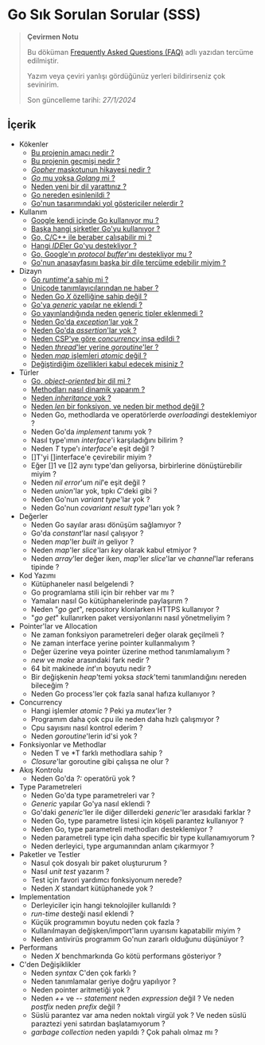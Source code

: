 # Go Sık Sorulan Sorular (SSS)

> **Çevirmen Notu**
>
> Bu döküman [Frequently Asked Questions (FAQ)](https://go.dev/doc/faq) adlı yazıdan tercüme edilmiştir.
>
> Yazım veya çeviri yanlışı gördüğünüz yerleri bildirirseniz çok sevinirim.
>
> Son güncelleme tarihi: *27/1/2024*


## İçerik

* Kökenler
    * [Bu projenin amacı nedir ?](origins/what-is-the-purpose-of-the-project.md)
    * [Bu projenin geçmişi nedir ?](origins/what-is-the-history-of-the-project.md)
    * [*Gopher* maskotunun hikayesi nedir ?](origins/what-is-the-origin-of-the-gopher-mascot.md)
    * [*Go* mu yoksa *Golang* mi ?](origins/is-the-language-called-go-or-golang.md)
    * [Neden yeni bir dil yarattınız ?](origins/why-did-you-create-a-new-language.md)
    * [Go nereden esinlenildi ?](origins/what-are-go-ancestors.md)
    * [Go'nun tasarımındaki yol göstericiler nelerdir ?](origins/what-are-the-guiding-principles-in-the-design.md)
* Kullanım
    * [Google kendi içinde Go kullanıyor mu ?](usage/is-google-using-go-internally.md)
    * [Başka hangi şirketler Go'yu kullanıyor ?](usage/what-other-companies-use-go.md)
    * [Go, C/C++ ile beraber çalışabilir mi ?](usage/do-go-programs-link-with-c-cpp-programs.md)
    * [Hangi *IDE*ler Go'yu destekliyor ?](usage/what-ides-does-go-support.md)
    * [Go, Google'ın *protocol buffer*'ını destekliyor mu ?](usage/does-go-support-googles-protocol-buffers.md)
    * [Go'nun anasayfasını başka bir dile tercüme edebilir miyim ?](usage/can-i-translate-the-go-home-page-into-another-language.md)
* Dizayn
    * [Go *runtime*'a sahip mi ?](design/does-go-have-a-runtime.md)
    * [Unicode tanımlayıcılarından ne haber ?](design/whats-up-with-unicode-identifiers.md)
    * [Neden Go *X* özelliğine sahip değil ?](design/why-does-go-not-have-feature-x.md)
    * [Go'ya *generic* yapılar ne eklendi ? ](design/when-did-go-get-generic-types.md)
    * [Go yayınlandığında neden generic tipler eklenmedi ?](design/why-was-go-initially-released-without-generic-types.md)
    * [Neden Go'da *exception*'lar yok ?](design/why-does-go-not-have-exceptions.md)
    * [Neden Go'da *assertion*'lar yok ?](design/why-does-go-not-have-assertions.md)
    * [Neden CSP'ye göre *concurrency* inşa edildi ?](design/why-build-concurrency-on-the-ideas-of-csp.md)
    * [Neden *thread*'ler yerine *goroutine*'ler ?](design/why-goroutines-instead-of-threads.md)
    * [Neden *map* işlemleri *atomic* değil ?](design/why-are-map-operations-not-defined-to-be-atomic.md)
    * [Değiştirdiğim özellikleri kabul edecek misiniz ?](design/will-you-accept-my-language-change.md)
* Türler
    * [Go, *object-oriented* bir dil mi ?](types/is-go-an-object-oriented-language.md)
    * [Methodları nasıl dinamik yaparım ?](types/how-do-i-get-dynamic-dispatch-of-methods.md)
    * [Neden *inheritance* yok ?](types/why-is-there-no-type-inheritance.md)
    * [Neden *len* bir fonksiyon, ve neden bir method değil ?](types/why-is-len-a-function-and-not-a-method.md)
    * Neden Go, methodlarda ve operatörlerde *overloading*i desteklemiyor ?
    * Neden Go'da *implement* tanımı yok ?
    * Nasıl type'ımın *interface*'i karşıladığını bilirim ?
    * Neden *T* type'ı *interface*'e eşit değil ?
    * []T'yi []interface'e çevirebilir miyim ?
    * Eğer []1 ve []2 aynı type'dan geliyorsa, birbirlerine dönüştürebilir miyim ?
    * Neden *nil error*'um *nil*'e eşit değil ?
    * Neden *union*'lar yok, tıpkı *C*'deki gibi ?
    * Neden Go'nun *variant type*'lar yok ?
    * Neden Go'nun *covariant result type*'ları yok ?
* Değerler
    * Neden Go sayılar arası dönüşüm sağlamıyor ?
    * Go'da *constant*'lar nasıl çalışıyor ?
    * Neden *map*'ler *built in* geliyor ?
    * Neden *map*'ler *slice*'ları *key* olarak kabul etmiyor ?
    * Neden *array*'ler değer iken, *map*'ler *slice*'lar ve *channel*'lar referans tipinde ?
* Kod Yazımı
    * Kütüphaneler nasıl belgelendi ?
    * Go programlama stili için bir rehber var mı ?
    * Yamaları nasıl Go kütüphanelerinde paylaşırım ?
    * Neden "*go get*", repository klonlarken HTTPS kullanıyor ?
    * "*go get*" kullanırken paket versiyonlarını nasıl yönetmeliyim ?
* Pointer'lar ve Allocation
    * Ne zaman fonksiyon parametreleri değer olarak geçilmeli ?
    * Ne zaman interface yerine pointer kullanmalıyım ?
    * Değer üzerine veya pointer üzerine method tanımlamalıyım ?
    * *new* ve *make* arasındaki fark nedir ?
    * 64 bit makinede *int*'ın boyutu nedir ?
    * Bir değişkenin *heap*'temi yoksa *stack*'temi tanımlandığını nereden bileceğim ?
    * Neden Go process'ler çok fazla sanal hafıza kullanıyor ?
* Concurrency
    * Hangi işlemler *atomic* ? Peki ya *mutex*'ler ?
    * Programım daha çok cpu ile neden daha hızlı çalışmıyor ?
    * Cpu sayısını nasıl kontrol ederim ?
    * Neden *goroutine*'lerin id'si yok ?
* Fonksiyonlar ve Methodlar
    * Neden T ve *T farklı methodlara sahip ?
    * *Closure*'lar goroutine gibi çalışsa ne olur ?
* Akış Kontrolu
    * Neden Go'da *?:* operatörü yok ?
* Type Parametreleri
    * Neden Go'da type parametreleri var ?
    * *Generic* yapılar Go'ya nasıl eklendi ?
    * Go'daki *generic*'ler ile diğer dillerdeki *generic*'ler arasıdaki farklar ?
    * Neden Go, type parametre listesi için köşeli parantez kullanıyor ?
    * Neden Go, type parametreli methodları desteklemiyor ?
    * Neden parametreli type için daha specific bir type kullanamıyorum ?
    * Neden derleyici, type argumanından anlam çıkarmıyor ?
* Paketler ve Testler
    * Nasul çok dosyalı bir paket oluştururum ?
    * Nasıl *unit test* yazarım ?
    * Test için favori yardımcı fonksiyonum nerede?
    * Neden *X* standart kütüphanede yok ?
* Implementation
    * Derleyiciler için hangi teknolojiler kullanıldı ?
    * *run-time* desteği nasıl eklendi ?
    * Küçük programımın boyutu neden çok fazla ?
    * Kullanılmayan değişken/import'ların uyarısını kapatabilir miyim ?
    * Neden antivirüs programım Go'nun zararlı olduğunu düşünüyor ?
* Performans
    * Neden *X* benchmarkında Go kötü performans gösteriyor ?
* C'den Değişiklikler
    * Neden *syntax* C'den çok farklı ?
    * Neden tanımlamalar geriye doğru yapılıyor ?
    * Neden pointer aritmetiği yok ?
    * Neden *++* ve *--* *statement* neden *expression* değil ? Ve neden *postfix* neden *prefix* değil ?
    * Süslü parantez var ama neden noktalı virgül yok ? Ve neden süslü paraztezi yeni satırdan başlatamıyorum ?
    * *garbage collection* neden yapıldı ? Çok pahalı olmaz mı ?
